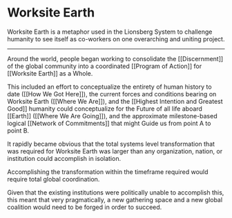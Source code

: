 # Worksite Earth
Worksite Earth is a metaphor used in the Lionsberg System to challenge humanity to see itself as co-workers on one overarching and uniting project. 
___

Around the world, people began working to consolidate the [[Discernment]] of the global community into a coordinated [[Program of Action]] for [[Worksite Earth]] as a Whole. 

This included an effort to conceptualize the entirety of human history to date ([[How We Got Here]]), the current forces and conditions bearing on Worksite Earth ([[Where We Are]]), and the [[Highest Intention and Greatest Good]] humanity could conceptualize for the Future of all life aboard [[Earth]] ([[Where We Are Going]]), and the approximate milestone-based logical [[Network of Commitments]] that might Guide us from point A to point B.  

It rapidly became obvious that the total systems level transformation that was required for Worksite Earth was larger than any organization, nation, or institution could accomplish in isolation. 

Accomplishing the transformation within the timeframe required would require total global coordination.

Given that the existing institutions were politically unable to accomplish this, this meant that very pragmatically, a new gathering space and a new global coalition would need to be forged in order to succeed.  